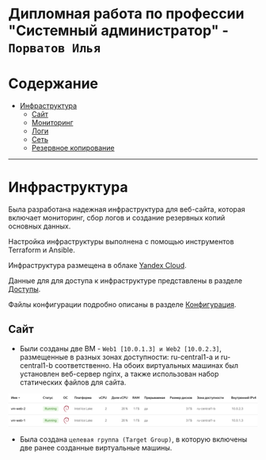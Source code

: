 # Дипломная работа по профессии "Системный администратор" - `Порватов Илья`

Содержание
==========
* [Инфраструктура](#Инфраструктура)
  * [Сайт](#Сайт)
  * [Мониторинг](#Мониторинг)
  * [Логи](#Логи)
  * [Сеть](#Сеть)
  * [Резервное копирование](#Резервное-копирование)


---------
# Инфраструктура

Была разработана надежная инфраструктура для веб-сайта, которая включает мониторинг, сбор логов и создание резервных копий основных данных.

Настройка инфраструктуры выполнена с помощью инструментов Terraform и Ansible.

Инфраструктура размещена в облаке [Yandex Cloud](https://console.cloud.yandex.ru/cloud/b1gcvt5l6bsrvg3nfac5).

Данные для для доступа к инфраструктуре представлены в разделе [Доступы](https://github.com/Anders1994/Diplom/blob/main/Access.md).

Файлы конфигурации подробно описаны в разделе [Конфигурация](https://github.com/Anders1994/Diplom/blob/main/Configuration.md).

## Сайт

+ Были созданы две ВМ - `Web1 [10.0.1.3] и Web2 [10.0.2.3]`, размещенные в разных зонах доступности: ru-central1-a и ru-central1-b соответственно. На обоих виртуальных машинах был установлен веб-сервер nginx, а также использован набор статических файлов для сайта.

![image](https://github.com/IlyaPorvatov/Diplom/blob/main/Скриншоты/VM%20Web.png)

+ Была создана `целевая группа (Target Group)`, в которую включены две ранее созданные виртуальные машины.